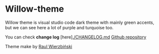 # Willow-theme

Willow theme is visual studio code dark theme with mainly green accents, but we can see here a lot of purple and turquoise too.

You can check **change log** [here][./CHANGELOG.md](https://github.com/Wierzba13/willow-theme/blob/main/CHANGELOG.md)
[Github repository](https://github.com/Wierzba13/willow-theme)

Theme make by [Raul Wierzbiński](https://github.com/Wierzba13)
